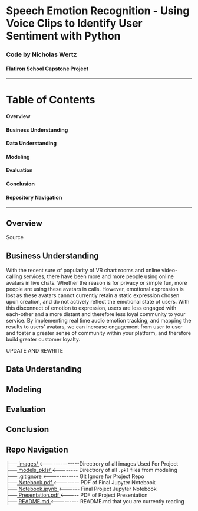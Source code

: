 # **Speech Emotion Recognition** - Using Voice Clips to Identify User Sentiment with Python
### Code by Nicholas Wertz
#### Flatiron School Capstone Project  
----

# Table of Contents
#### Overview
#### Business Understanding
#### Data Understanding
#### Modeling
#### Evaluation
#### Conclusion
#### Repository Navigation

---

## Overview

Source  


## Business Understanding

With the recent sure of popularity of VR chart rooms and online video-calling services, there have been more and more people using online avatars in live chats. Whether the reason is for privacy or simple fun, more people are using these avatars in calls. However, emotional expression is lost as these avatars cannot currently retain a static expression chosen upon creation, and do not actively reflect the emotional state of users. With this disconnect of emotion to expression, users are less engaged with each-other and a more distant and therefore less loyal community to your service. By implementing real time audio emotion tracking, and mapping the results to users' avatars, we can increase engagement from user to user and foster a greater sense of community within your platform, and therefore build greater customer loyalty.

UPDATE AND REWRITE


## Data Understanding



## Modeling



## Evaluation



## Conclusion



## Repo Navigation 
├──[ images/ ](https://github.com/njw27/SER_Capstone/tree/main/images) <--------------Directrory of all images Used For Project <br> 
├──[ models_pkls/ ](https://github.com/njw27/SER_Capstone/tree/main/model_pkls) <-------- Directrory of all `.pkl` files from modeling <br> 
├──[ .gitignore ](https://github.com/njw27/SER_Capstone/blob/main/.gitignore) <------------ Git Ignore for Project Repo  <br> 
├──[ Notebook.pdf ]() <-------- PDF of Final Jupyter Notebook  <br> 
├── [Notebook.ipynb ]() <------ Final Project Jupyter Notebook <br>
├──[ Presentation.pdf ]() <----- PDF of Project Presentation <br>
├── [README.md ](https://github.com/njw27/SER_Capstone/blob/main/README.md) <--------- README.md that you are currently reading <br>


